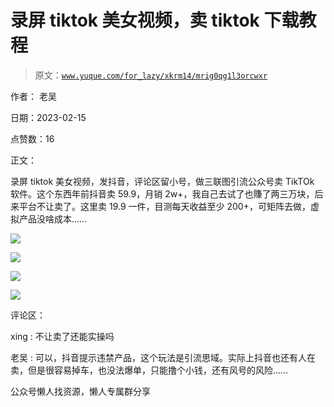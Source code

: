 # 录屏 tiktok 美女视频，卖 tiktok 下载教程

> 原文：[`www.yuque.com/for_lazy/xkrm14/mrig0qg1l3orcwxr`](https://www.yuque.com/for_lazy/xkrm14/mrig0qg1l3orcwxr)



作者： 老吴



日期：2023-02-15



点赞数：16



正文：



录屏 tiktok 美女视频，发抖音，评论区留小号，做三联图引流公众号卖 TikTOk 软件。这个东西年前抖音卖 59.9，月销 2w+，我自己去试了也賺了两三万块，后来平台不让卖了。这里卖 19.9 一件，目测每天收益至少 200+，可矩阵去做，虚拟产品没啥成本……



![](img/2983e41dd4a6fefef9bdc0e9af5b3afd.png)



![](img/a73dbb72fd5b5cf36c1319a2aea7b2f5.png)



![](img/867a65f4a2b512ba1fa6cef0e01af1c3.png)  

![](img/aefa5266fde22e9d3c73773c600e0636.png)



评论区：



xing : 不让卖了还能实操吗



老吴 : 可以，抖音提示违禁产品，这个玩法是引流思域。实际上抖音也还有人在卖，但是很容易掉车，也没法爆单，只能撸个小钱，还有风号的风险……



公众号懒人找资源，懒人专属群分享

